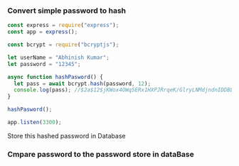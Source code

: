 ### Convert simple password to hash

```javascript
const express = require("express");
const app = express();

const bcrypt = require("bcryptjs");

let userName = "Abhinish Kumar";
let password = "12345";

async function hashPasword() {
  let pass = await bcrypt.hash(password, 12);
  console.log(pass); //$2a$12$jKWox4OWq5ERx1HXPJRrqeK/GlryLNMdjndnIDDBL3cltRoqdRzkG
}

hashPasword();  

app.listen(3300);

```

Store this hashed password in Database

### Cmpare password to the password store in dataBase















